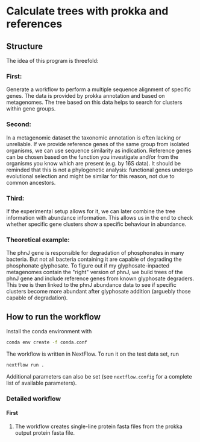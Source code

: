 # Calculate trees with prokka and references

## Structure

The idea of this program is threefold:

### First: 

Generate a workflow to perform a multiple sequence alignment of specific genes. The data is provided by prokka annotation and based on metagenomes. The tree based on this data helps to search for clusters within gene groups.

### Second: 

In a metagenomic dataset the taxonomic annotation is often lacking or unreliable. If we provide reference genes of the same group from isolated organisms, we can use sequence similarity as indication. Reference genes can be chosen based on the function you investigate and/or from the organisms you know which are present (e.g. by 16S data). It should be reminded that this is not a phylogenetic analysis: functional genes undergo evolutional selection and might be similar for this reason, not due to common ancestors.

### Third: 

If the experimental setup allows for it, we can later combine the tree information with abundance information. This allows us in the end to check whether specific gene clusters show a specific behaviour in abundance.

### Theoretical example: 

The phnJ gene is responsible for degradation of phosphonates in many bacteria. But not all bacteria containing it are capable of degrading the phosphonate glyphosate. To figure out if my glyphosate-inpacted metagenomes contain the "right" version of phnJ, we build trees of the phnJ gene and include reference genes from known glyphosate degraders. This tree is then linked to the phnJ abundance data to see if specific clusters become more abundant after glyphosate addition (arguebly those capable of degradation).

## How to run the workflow

Install the conda environment with

```bash
conda env create -f conda.conf
```
The workflow is written in NextFlow. To run it on the test data set, run

```bash
nextflow run .
```

Additional parameters can also be set (see `nextflow.config` for a complete list of available parameters).

### Detailed workflow

#### First

1. The workflow creates single-line protein fasta files from the prokka output protein fasta file.

